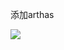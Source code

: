 添加arthas

<img href="https://github.com/AlexhahahaDrag/alex_miaosha" src="https://img.shields.io/badge/springcloud-2021.0.3-green">
</img> 